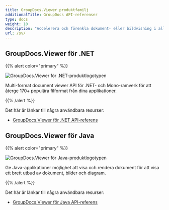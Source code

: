 ```yaml
---
title: GroupDocs.Viewer produktfamilj
additionalTitle: GroupDocs API-referenser
type: docs
weight: 10
description: "Accelerera och förenkla dokument- eller bildvisning i alla plattformsöverskridande applikationer med våra inbyggda GroupDocs.Viewer API:er för .NET och Java"
url: /sv/
---
```


## GroupDocs.Viewer för .NET

{{% alert color="primary" %}} 

![GroupDocs.Viewer för .NET-produktlogotypen](../gdocs_net.png)

Multi-format document viewer API för .NET- och Mono-ramverk för att återge 170+ populära filformat från dina applikationer.

{{% /alert %}} 

Det här är länkar till några användbara resurser:

- [GroupDocs.Viewer för .NET API-referens](/viewer/sv/net/)


## GroupDocs.Viewer för Java

{{% alert color="primary" %}}

![GroupDocs.Viewer för Java-produktlogotypen](../gdocs_java.png)

Ge Java-applikationer möjlighet att visa och rendera dokument för att visa ett brett utbud av dokument, bilder och diagram.

{{% /alert %}}

Det här är länkar till några användbara resurser:

- [GroupDocs.Viewer för Java API-referens](/viewer/java/)
